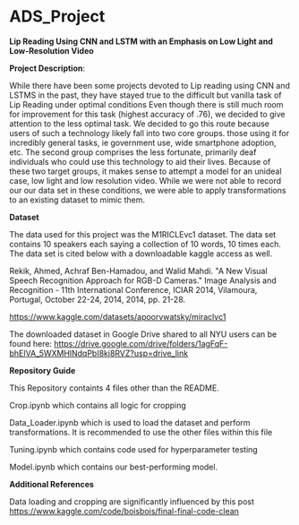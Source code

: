 # ADS_Project
**Lip Reading Using CNN and LSTM with an Emphasis on Low Light and Low-Resolution Video**

**Project Description**:

While there have been some projects devoted to Lip reading using CNN and LSTMS in the past, they have stayed true to the difficult but vanilla task of Lip Reading under optimal conditions
Even though there is still much room for improvement for this task (highest accuracy of .76), we decided to give attention to the less optimal task. We decided to go this route because users of such a technology
likely fall into two core groups. those using it for incredibly general tasks, ie government use, wide smartphone adoption, etc. The second group comprises the less fortunate, primarily deaf individuals who could 
use this technology to aid their lives. Because of these two target groups, it makes sense to attempt a model for an unideal case, low light and low resolution video. While we were not able to record our
our data set in these conditions, we were able to apply transformations to an existing dataset to mimic them. 

**Dataset**

The data used for this project was the M1RICLEvc1 dataset.
The data set contains 10 speakers each saying a collection of 10 words, 10 times each. The data set is cited below with a downloadable kaggle access as well. 

Rekik, Ahmed, Achraf Ben-Hamadou, and Walid Mahdi. "A New Visual Speech Recognition Approach for RGB-D Cameras." Image Analysis and Recognition - 11th International Conference, ICIAR 2014, Vilamoura, Portugal, October 22-24, 2014, 2014, pp. 21-28.

https://www.kaggle.com/datasets/apoorvwatsky/miraclvc1

The downloaded dataset in Google Drive shared to all NYU users can be found here:
https://drive.google.com/drive/folders/1agFqF-bhEIVA_5WXMHlNdqPbI8kj8RVZ?usp=drive_link


**Repository Guide**

This Repository containts 4 files other than the README. 

Crop.ipynb which contains all logic for cropping

Data_Loader.ipynb which is used to load the dataset and perform transformations. 
  It is recommended to use the other files within this file

Tuning.ipynb which contains code used for hyperparameter testing 

Model.ipynb which contains our best-performing model.



**Additional References**

Data loading and cropping are significantly influenced by this post
https://www.kaggle.com/code/boisbois/final-final-code-clean





